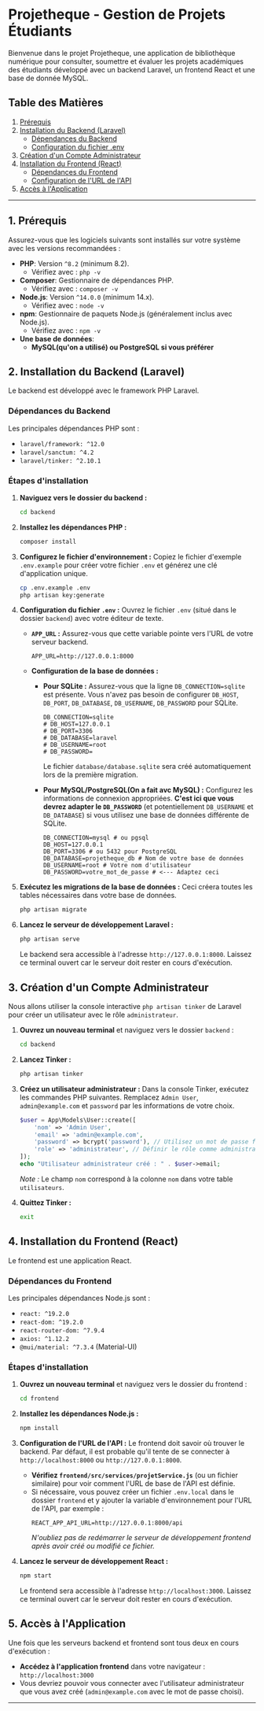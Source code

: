 # Projetheque - Gestion de Projets Étudiants

Bienvenue dans le projet Projetheque, une application de bibliothèque numérique pour consulter, soumettre et évaluer les projets académiques des étudiants développé avec un backend Laravel, un frontend React et une base de donnée MySQL.

## Table des Matières

1.  [Prérequis](#1-prérequis)
2.  [Installation du Backend (Laravel)](#2-installation-du-backend-laravel)
    *   [Dépendances du Backend](#dépendances-du-backend)
    *   [Configuration du fichier .env](#configuration-du-fichier-env)
3.  [Création d'un Compte Administrateur](#3-création-dun-compte-administrateur)
4.  [Installation du Frontend (React)](#4-installation-du-frontend-react)
    *   [Dépendances du Frontend](#dépendances-du-frontend)
    *   [Configuration de l'URL de l'API](#configuration-de-lurl-de-lapi)
5.  [Accès à l'Application](#5-accès-à-lapplication)

---

## 1. Prérequis

Assurez-vous que les logiciels suivants sont installés sur votre système avec les versions recommandées :

*   **PHP**: Version `^8.2` (minimum 8.2).
    *   Vérifiez avec : `php -v`
*   **Composer**: Gestionnaire de dépendances PHP.
    *   Vérifiez avec : `composer -v`
*   **Node.js**: Version `^14.0.0` (minimum 14.x).
    *   Vérifiez avec : `node -v`
*   **npm**: Gestionnaire de paquets Node.js (généralement inclus avec Node.js).
    *   Vérifiez avec : `npm -v`
*   **Une base de données**:
    *   **MySQL(qu'on a utilisé) ou PostgreSQL si vous préférer**

## 2. Installation du Backend (Laravel)

Le backend est développé avec le framework PHP Laravel.

### Dépendances du Backend

Les principales dépendances PHP sont :
*   `laravel/framework: ^12.0`
*   `laravel/sanctum: ^4.2`
*   `laravel/tinker: ^2.10.1`

### Étapes d'installation

1.  **Naviguez vers le dossier du backend :**
    ```bash
    cd backend
    ```

2.  **Installez les dépendances PHP :**
    ```bash
    composer install
    ```

3.  **Configurez le fichier d'environnement :**
    Copiez le fichier d'exemple `.env.example` pour créer votre fichier `.env` et générez une clé d'application unique.
    ```bash
    cp .env.example .env
    php artisan key:generate
    ```

4.  **Configuration du fichier `.env` :**
    Ouvrez le fichier `.env` (situé dans le dossier `backend`) avec votre éditeur de texte.

    *   **`APP_URL` :** Assurez-vous que cette variable pointe vers l'URL de votre serveur backend.
        ```dotenv
        APP_URL=http://127.0.0.1:8000
        ```

    *   **Configuration de la base de données :**
        *   **Pour SQLite :**
            Assurez-vous que la ligne `DB_CONNECTION=sqlite` est présente. Vous n'avez pas besoin de configurer `DB_HOST`, `DB_PORT`, `DB_DATABASE`, `DB_USERNAME`, `DB_PASSWORD` pour SQLite.
            ```dotenv
            DB_CONNECTION=sqlite
            # DB_HOST=127.0.0.1
            # DB_PORT=3306
            # DB_DATABASE=laravel
            # DB_USERNAME=root
            # DB_PASSWORD=
            ```
            Le fichier `database/database.sqlite` sera créé automatiquement lors de la première migration.

        *   **Pour MySQL/PostgreSQL(On a fait avc MySQL) :**
            Configurez les informations de connexion appropriées. **C'est ici que vous devrez adapter le `DB_PASSWORD`** (et potentiellement `DB_USERNAME` et `DB_DATABASE`) si vous utilisez une base de données différente de SQLite.
            ```dotenv
            DB_CONNECTION=mysql # ou pgsql
            DB_HOST=127.0.0.1
            DB_PORT=3306 # ou 5432 pour PostgreSQL
            DB_DATABASE=projetheque_db # Nom de votre base de données
            DB_USERNAME=root # Votre nom d'utilisateur
            DB_PASSWORD=votre_mot_de_passe # <--- Adaptez ceci
            ```

5.  **Exécutez les migrations de la base de données :**
    Ceci créera toutes les tables nécessaires dans votre base de données.
    ```bash
    php artisan migrate
    ```

6.  **Lancez le serveur de développement Laravel :**
    ```bash
    php artisan serve
    ```
    Le backend sera accessible à l'adresse `http://127.0.0.1:8000`. Laissez ce terminal ouvert car le serveur doit rester en cours d'exécution.

## 3. Création d'un Compte Administrateur

Nous allons utiliser la console interactive `php artisan tinker` de Laravel pour créer un utilisateur avec le rôle `administrateur`.

1.  **Ouvrez un nouveau terminal** et naviguez vers le dossier `backend` :
    ```bash
    cd backend
    ```

2.  **Lancez Tinker :**
    ```bash
    php artisan tinker
    ```

3.  **Créez un utilisateur administrateur :**
    Dans la console Tinker, exécutez les commandes PHP suivantes. Remplacez `Admin User`, `admin@example.com` et `password` par les informations de votre choix.

    ```php
    $user = App\Models\User::create([
        'nom' => 'Admin User',
        'email' => 'admin@example.com',
        'password' => bcrypt('password'), // Utilisez un mot de passe fort
        'role' => 'administrateur', // Définir le rôle comme administrateur
    ]);
    echo "Utilisateur administrateur créé : " . $user->email;
    ```
    *Note :* Le champ `nom` correspond à la colonne `nom` dans votre table `utilisateurs`.

4.  **Quittez Tinker :**
    ```bash
    exit
    ```

## 4. Installation du Frontend (React)

Le frontend est une application React.

### Dépendances du Frontend

Les principales dépendances Node.js sont :
*   `react: ^19.2.0`
*   `react-dom: ^19.2.0`
*   `react-router-dom: ^7.9.4`
*   `axios: ^1.12.2`
*   `@mui/material: ^7.3.4` (Material-UI)

### Étapes d'installation

1.  **Ouvrez un nouveau terminal** et naviguez vers le dossier du frontend :
    ```bash
    cd frontend
    ```

2.  **Installez les dépendances Node.js :**
    ```bash
    npm install
    ```

3.  **Configuration de l'URL de l'API :**
    Le frontend doit savoir où trouver le backend. Par défaut, il est probable qu'il tente de se connecter à `http://localhost:8000` ou `http://127.0.0.1:8000`.

    *   **Vérifiez `frontend/src/services/projetService.js`** (ou un fichier similaire) pour voir comment l'URL de base de l'API est définie.
    *   Si nécessaire, vous pouvez créer un fichier `.env.local` dans le dossier `frontend` et y ajouter la variable d'environnement pour l'URL de l'API, par exemple :
        ```dotenv
        REACT_APP_API_URL=http://127.0.0.1:8000/api
        ```
        *N'oubliez pas de redémarrer le serveur de développement frontend après avoir créé ou modifié ce fichier.*

4.  **Lancez le serveur de développement React :**
    ```bash
    npm start
    ```
    Le frontend sera accessible à l'adresse `http://localhost:3000`. Laissez ce terminal ouvert car le serveur doit rester en cours d'exécution.

## 5. Accès à l'Application

Une fois que les serveurs backend et frontend sont tous deux en cours d'exécution :

*   **Accédez à l'application frontend** dans votre navigateur : `http://localhost:3000`
*   Vous devriez pouvoir vous connecter avec l'utilisateur administrateur que vous avez créé (`admin@example.com` avec le mot de passe choisi).

---
